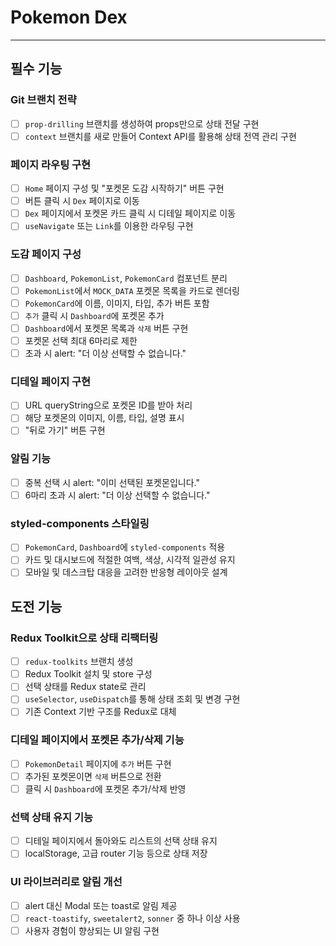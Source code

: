 # Pokemon Dex

---

## 필수 기능

### Git 브랜치 전략

- [ ] `prop-drilling` 브랜치를 생성하여 props만으로 상태 전달 구현
- [ ] `context` 브랜치를 새로 만들어 Context API를 활용해 상태 전역 관리 구현

### 페이지 라우팅 구현

- [ ] `Home` 페이지 구성 및 "포켓몬 도감 시작하기" 버튼 구현
- [ ] 버튼 클릭 시 `Dex` 페이지로 이동
- [ ] `Dex` 페이지에서 포켓몬 카드 클릭 시 디테일 페이지로 이동
- [ ] `useNavigate` 또는 `Link`를 이용한 라우팅 구현

### 도감 페이지 구성

- [ ] `Dashboard`, `PokemonList`, `PokemonCard` 컴포넌트 분리
- [ ] `PokemonList`에서 `MOCK_DATA` 포켓몬 목록을 카드로 렌더링
- [ ] `PokemonCard`에 이름, 이미지, 타입, 추가 버튼 포함
- [ ] `추가` 클릭 시 `Dashboard`에 포켓몬 추가
- [ ] `Dashboard`에서 포켓몬 목록과 `삭제` 버튼 구현
- [ ] 포켓몬 선택 최대 6마리로 제한
- [ ] 초과 시 alert: "더 이상 선택할 수 없습니다."

### 디테일 페이지 구현

- [ ] URL queryString으로 포켓몬 ID를 받아 처리
- [ ] 해당 포켓몬의 이미지, 이름, 타입, 설명 표시
- [ ] "뒤로 가기" 버튼 구현

### 알림 기능

- [ ] 중복 선택 시 alert: "이미 선택된 포켓몬입니다."
- [ ] 6마리 초과 시 alert: "더 이상 선택할 수 없습니다."

### styled-components 스타일링

- [ ] `PokemonCard`, `Dashboard`에 `styled-components` 적용
- [ ] 카드 및 대시보드에 적절한 여백, 색상, 시각적 일관성 유지
- [ ] 모바일 및 데스크탑 대응을 고려한 반응형 레이아웃 설계

## 도전 기능

### Redux Toolkit으로 상태 리팩터링

- [ ] `redux-toolkits` 브랜치 생성
- [ ] Redux Toolkit 설치 및 store 구성
- [ ] 선택 상태를 Redux state로 관리
- [ ] `useSelector`, `useDispatch`를 통해 상태 조회 및 변경 구현
- [ ] 기존 Context 기반 구조를 Redux로 대체

### 디테일 페이지에서 포켓몬 추가/삭제 기능

- [ ] `PokemonDetail` 페이지에 `추가` 버튼 구현
- [ ] 추가된 포켓몬이면 `삭제` 버튼으로 전환
- [ ] 클릭 시 `Dashboard`에 포켓몬 추가/삭제 반영

### 선택 상태 유지 기능

- [ ] 디테일 페이지에서 돌아와도 리스트의 선택 상태 유지
- [ ] localStorage, 고급 router 기능 등으로 상태 저장

### UI 라이브러리로 알림 개선

- [ ] alert 대신 Modal 또는 toast로 알림 제공
- [ ] `react-toastify`, `sweetalert2`, `sonner` 중 하나 이상 사용
- [ ] 사용자 경험이 향상되는 UI 알림 구현
